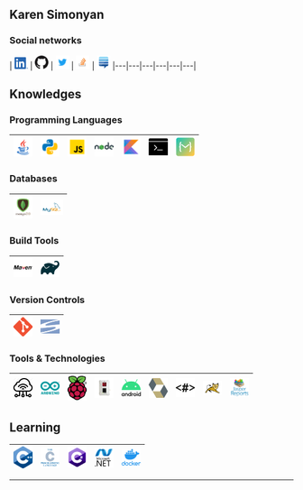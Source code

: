 ## Karen Simonyan

### Social networks

| [<img src="https://raw.githubusercontent.com/KarenSimonyan/KarenSimonyan/master/img/social/linkedin.png" alt="LinkedIn logo" width="24">](https://www.linkedin.com/in/simonyankaren/) | [<img src="https://raw.githubusercontent.com/KarenSimonyan/KarenSimonyan/master/img/social/github.png" alt="github logo" width="24">](https://github.com/KarenSimonyan) | [<img src="https://raw.githubusercontent.com/KarenSimonyan/KarenSimonyan/master/img/social/twitter.png" alt="twitter logo" width="24">](https://twitter.com/SimonyanKaren) | [<img src="https://raw.githubusercontent.com/KarenSimonyan/KarenSimonyan/master/img/social/stack_overflow.png" alt="StackOverflow logo" width="24">](https://stackoverflow.com/users/2838911/karen-simonyan) | [<img src="https://raw.githubusercontent.com/KarenSimonyan/KarenSimonyan/master/img/social/stack_exchange.png" alt="StackExchange logo" width="24">](https://stackexchange.com/users/3382074/karen-simonyan) 
|---|---|---|---|---|---|

## Knowledges

### Programming Languages


| [<img src="https://raw.githubusercontent.com/KarenSimonyan/KarenSimonyan/master/img/lang/java.png" alt="Java logo" width="34">](https://www.java.com/)  | [<img src="https://raw.githubusercontent.com/KarenSimonyan/KarenSimonyan/master/img/lang/python.png" alt="Python logo" width="34">](https://www.python.org/)  | [<img src="https://raw.githubusercontent.com/KarenSimonyan/KarenSimonyan/master/img/lang/javascript.png" alt="JavaScript logo" width="34">](https://www.w3schools.com/js/g/) | [<img src="https://raw.githubusercontent.com/KarenSimonyan/KarenSimonyan/master/img/lang/nodejs.png" alt="NodeJs logo" width="34">](https://nodejs.org/) |  [<img src="https://raw.githubusercontent.com/KarenSimonyan/KarenSimonyan/master/img/lang/kotlin.png" alt="Kotlin logo" width="34">](https://kotlinlang.org/)   | [<img src="https://raw.githubusercontent.com/KarenSimonyan/KarenSimonyan/master/img/lang/bash.png" alt="Bash logo" width="34">](https://www.gnu.org/software/bash/)  | [<img src="https://raw.githubusercontent.com/KarenSimonyan/KarenSimonyan/master/img/lang/mita.svg" alt="Mita logo" width="34">](https://www.eclipse.org/mita/)  
|---|---|---|---|---|---|---|

### Databases


| [<img src="https://raw.githubusercontent.com/KarenSimonyan/KarenSimonyan/master/img/db/mongo.png" alt="MongoDB logo" width="34">](https://www.mongodb.com/)  | [<img src="https://raw.githubusercontent.com/KarenSimonyan/KarenSimonyan/master/img/db/mysql.svg" alt="MySQL logo" width="40">](https://www.mysql.com/)  |  
|---|---|

### Build Tools

|[<img src="https://raw.githubusercontent.com/KarenSimonyan/KarenSimonyan/master/img/build_tool/maven.png" alt="Maven logo" width="34">](https://maven.apache.org/)  |   [<img src="https://raw.githubusercontent.com/KarenSimonyan/KarenSimonyan/master/img/build_tool/gradle.png" alt="Gradle logo" width="34">](https://gradle.org/)  | 
|---|---|


### Version Controls

|[<img src="https://raw.githubusercontent.com/KarenSimonyan/KarenSimonyan/master/img/vc/git.png" alt="Git logo" width="34">](https://git-scm.com/)  |   [<img src="https://raw.githubusercontent.com/KarenSimonyan/KarenSimonyan/master/img/vc/svn.png" alt="SVN logo" width="34">](https://subversion.apache.org/)  | 
|---|---|


### Tools & Technologies

| [<img src="https://raw.githubusercontent.com/KarenSimonyan/KarenSimonyan/master/img/tool/iot.png" alt="IoT logo" width="34">](https://en.wikipedia.org/wiki/Internet_of_things)  | [<img src="https://raw.githubusercontent.com/KarenSimonyan/KarenSimonyan/master/img/tool/arduino.png" alt="Arduino logo" width="34">](https://www.arduino.cc/)  |  [<img src="https://raw.githubusercontent.com/KarenSimonyan/KarenSimonyan/master/img/tool/raspberry_pi.png" alt="Raspberry Pi logo" width="34">](https://www.raspberrypi.org/)  |  [<img src="https://raw.githubusercontent.com/KarenSimonyan/KarenSimonyan/master/img/tool/bosch_xdk.png" alt="Bosch XDK logo" width="34">](https://developer.bosch.com/web/xdk)  |  [<img src="https://raw.githubusercontent.com/KarenSimonyan/KarenSimonyan/master/img/tool/android.png" alt="Android logo" width="34">](https://www.android.com/)  |  [<img src="https://raw.githubusercontent.com/KarenSimonyan/KarenSimonyan/master/img/tool/hibernate.png" alt="Hibernate logo" width="34">](https://hibernate.org/) |  [<img src="https://raw.githubusercontent.com/KarenSimonyan/KarenSimonyan/master/img/tool/freemarker.png" alt="Freemarker logo" width="34">](https://freemarker.apache.org/)  |  [<img src="https://raw.githubusercontent.com/KarenSimonyan/KarenSimonyan/master/img/tool/tomcat.png" alt="Tomcat logo" width="34">](http://tomcat.apache.org/)  |   [<img src="https://raw.githubusercontent.com/KarenSimonyan/KarenSimonyan/master/img/tool/jasper_reports.png" alt="JasperReports logo" width="34">](https://community.jaspersoft.com/project/jasperreports-library)  | 
|---|---|---|---|---|---|---|---|---|

## Learning

|[<img src="https://raw.githubusercontent.com/KarenSimonyan/KarenSimonyan/master/img/lang/cpp.png" alt="C++ logo" width="34">](https://isocpp.org/)  | [<img src="https://raw.githubusercontent.com/KarenSimonyan/KarenSimonyan/master/img/lang/c.png" alt="C logo" width="34">](https://en.wikipedia.org/wiki/C_(programming_language))  |   [<img src="https://raw.githubusercontent.com/KarenSimonyan/KarenSimonyan/master/img/lang/c_sharp.svg" alt="C# logo" width="34">](https://en.wikipedia.org/wiki/C_Sharp_(programming_language))  | [<img src="https://raw.githubusercontent.com/KarenSimonyan/KarenSimonyan/master/img/tool/dotnet.png" alt=".Net logo" width="34">](https://dotnet.microsoft.com/)  |   [<img src="https://raw.githubusercontent.com/KarenSimonyan/KarenSimonyan/master/img/tool/docker.png" alt="Docker logo" width="34">](https://www.docker.com/)  | 
|---|---|---|---|---|
---


<!--
**KarenSimonyan/KarenSimonyan** is a ✨ _special_ ✨ repository because its `README.md` (this file) appears on your GitHub profile.

Here are some ideas to get you started:

- 🔭 I’m currently working on ...
- 🌱 I’m currently learning ...
- 👯 I’m looking to collaborate on ...
- 🤔 I’m looking for help with ...
- 💬 Ask me about ...
- 📫 How to reach me: ...
- 😄 Pronouns: ...
- ⚡ Fun fact: ...
-->
